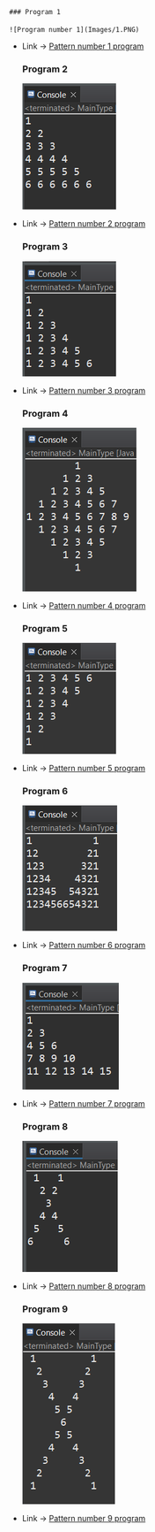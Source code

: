     ### Program 1

    ![Program number 1](Images/1.PNG)

* Link -> [Pattern number 1 program](https://github.com/smsatheesh/Basic_Coding_In_Java/blob/main/NumberPatterns/Program/Number1.java)


  ### Program 2

  ![Program number 2](Images/2.PNG)

* Link -> [Pattern number 2 program](https://github.com/smsatheesh/Basic_Coding_In_Java/blob/main/NumberPatterns/Program/Number2.java)

  ### Program 3

  ![Program number 3](Images/3.PNG)

* Link -> [Pattern number 3 program](https://github.com/smsatheesh/Basic_Coding_In_Java/blob/main/NumberPatterns/Program/Number3.java)

  ### Program 4

  ![Program number 4](Images/4.PNG)

* Link -> [Pattern number 4 program](https://github.com/smsatheesh/Basic_Coding_In_Java/blob/main/NumberPatterns/Program/Number4.java)

  ### Program 5

  ![Program number 5](Images/5.PNG)

* Link -> [Pattern number 5 program](https://github.com/smsatheesh/Basic_Coding_In_Java/blob/main/NumberPatterns/Program/Number5.java)

  ### Program 6
  
  ![Program number 6](Images/6.PNG)

* Link -> [Pattern number 6 program](https://github.com/smsatheesh/Basic_Coding_In_Java/blob/main/NumberPatterns/Program/Number6.java)

  ### Program 7

  ![Program number 7](Images/7.PNG)

* Link -> [Pattern number 7 program](https://github.com/smsatheesh/Basic_Coding_In_Java/blob/main/NumberPatterns/Program/Number7.java)

  ### Program 8

  ![Program number 8](Images/8.PNG)

* Link -> [Pattern number 8 program](https://github.com/smsatheesh/Basic_Coding_In_Java/blob/main/NumberPatterns/Program/Number8.java)

  ### Program 9

  ![Program number 9](Images/9.PNG)

* Link -> [Pattern number 9 program](https://github.com/smsatheesh/Basic_Coding_In_Java/blob/main/NumberPatterns/Program/Number9.java)



